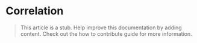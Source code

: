 # Correlation

> This article is a stub. Help improve this documentation by adding content. Check out the how to contribute guide for more information. 